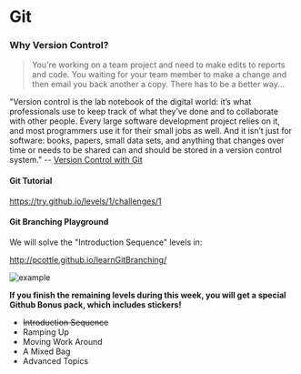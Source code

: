 # Git

### Why Version Control?

> You're working on a team project and need to make edits to reports and code. You waiting for your team member to make a change and then email you back another a copy. There has to be a better way...

"Version control is the lab notebook of the digital world: it’s what professionals use to keep track of what they’ve done and to collaborate with other people. Every large software development project relies on it, and most programmers use it for their small jobs as well. And it isn’t just for software: books, papers, small data sets, and anything that changes over time or needs to be shared can and should be stored in a version control system." -- [Version Control with Git](http://swcarpentry.github.io/git-novice/)

#### Git Tutorial

https://try.github.io/levels/1/challenges/1

#### Git Branching Playground

We will solve the "Introduction Sequence" levels in:  

http://pcottle.github.io/learnGitBranching/   

![example](https://cloud.githubusercontent.com/assets/742934/9494425/c4dd4b66-4bd3-11e5-9aac-04bfc8fed771.png)

**If you finish the remaining levels during this week, you will get a special Github Bonus pack, which includes stickers!**

* <s>Introduction Sequence</s>
* Ramping Up
* Moving Work Around
* A Mixed Bag
* Advanced Topics
